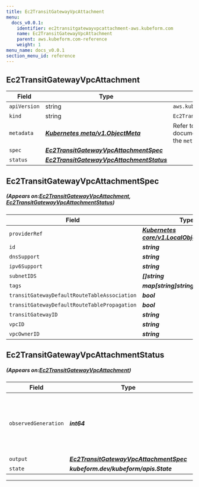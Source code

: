 ```yaml
---
title: Ec2TransitGatewayVpcAttachment
menu:
  docs_v0.0.1:
    identifier: ec2transitgatewayvpcattachment-aws.kubeform.com
    name: Ec2TransitGatewayVpcAttachment
    parent: aws.kubeform.com-reference
    weight: 1
menu_name: docs_v0.0.1
section_menu_id: reference
---
```


## Ec2TransitGatewayVpcAttachment
| Field | Type | Description |
| ------ | ----- | ----------- |
| `apiVersion` | string | `aws.kubeform.com/v1alpha1` |
|    `kind` | string | `Ec2TransitGatewayVpcAttachment` |
| `metadata` | ***[Kubernetes meta/v1.ObjectMeta](https://kubernetes.io/docs/reference/generated/kubernetes-api/v1.13/#objectmeta-v1-meta)***|Refer to the Kubernetes API documentation for the fields of the `metadata` field.|
| `spec` | ***[Ec2TransitGatewayVpcAttachmentSpec](#Ec2TransitGatewayVpcAttachmentSpec)***||
| `status` | ***[Ec2TransitGatewayVpcAttachmentStatus](#Ec2TransitGatewayVpcAttachmentStatus)***||
## Ec2TransitGatewayVpcAttachmentSpec
##### (Appears on:[Ec2TransitGatewayVpcAttachment](#Ec2TransitGatewayVpcAttachment), [Ec2TransitGatewayVpcAttachmentStatus](#Ec2TransitGatewayVpcAttachmentStatus))
| Field | Type | Description |
| ------ | ----- | ----------- |
| `providerRef` | ***[Kubernetes core/v1.LocalObjectReference](https://kubernetes.io/docs/reference/generated/kubernetes-api/v1.13/#localobjectreference-v1-core)***||
| `id` | ***string***||
| `dnsSupport` | ***string***| ***(Optional)*** |
| `ipv6Support` | ***string***| ***(Optional)*** |
| `subnetIDS` | ***[]string***||
| `tags` | ***map[string]string***| ***(Optional)*** |
| `transitGatewayDefaultRouteTableAssociation` | ***bool***| ***(Optional)*** |
| `transitGatewayDefaultRouteTablePropagation` | ***bool***| ***(Optional)*** |
| `transitGatewayID` | ***string***||
| `vpcID` | ***string***||
| `vpcOwnerID` | ***string***| ***(Optional)*** |
## Ec2TransitGatewayVpcAttachmentStatus
##### (Appears on:[Ec2TransitGatewayVpcAttachment](#Ec2TransitGatewayVpcAttachment))
| Field | Type | Description |
| ------ | ----- | ----------- |
| `observedGeneration` | ***int64***| ***(Optional)*** Resource generation, which is updated on mutation by the API Server.|
| `output` | ***[Ec2TransitGatewayVpcAttachmentSpec](#Ec2TransitGatewayVpcAttachmentSpec)***| ***(Optional)*** |
| `state` | ***kubeform.dev/kubeform/apis.State***| ***(Optional)*** |
---
